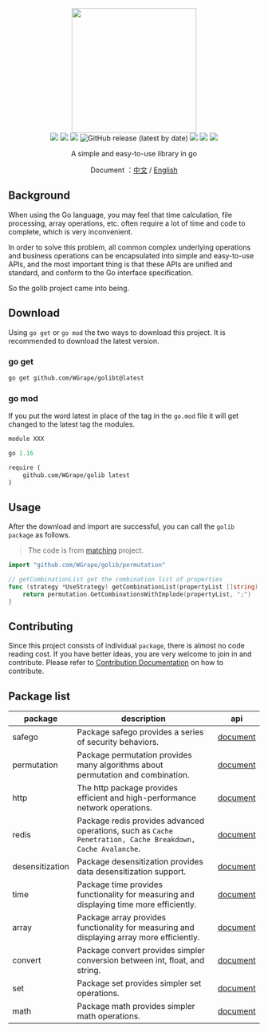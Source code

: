 <div align="center">
<img width="250" src="https://user-images.githubusercontent.com/35942268/177622393-c67a9433-eb2b-4de3-a8e9-262d4db48565.png">
</div>

<div align="center">
    <!-- oscs: https://www.oscs1024.com/cd/1543980900807675904?sign=a3d02348 -->
    <a href="https://www.oscs1024.com/project/oscs/WGrape/golib?ref=badge_small" alt="OSCS Status"><img src="https://www.oscs1024.com/platform/badge/WGrape/golib.svg?size=small"/></a>
    <img src="https://img.shields.io/badge/go-1.13+-blue.svg">
    <img src="https://github.com/wgrape/golib/actions/workflows/build.yml/badge.svg">
    <img alt="GitHub release (latest by date)" src="https://img.shields.io/github/v/release/wgrape/golib">
    <img src="https://img.shields.io/badge/Document-中文/English-orange.svg">
    <a href="https://godoc.org/github.com/WGrape/golib"><img src="https://godoc.org/github.com/WGrape/golib?status.svg" ></a>
    <img src="https://img.shields.io/badge/License-MIT-green.svg">   
</div>

<div align="center">    
    <p>A simple and easy-to-use library in go</p>
    <p>Document ：<a href="/README.zh-CN.md">中文</a> / <a href="/README.md">English</a></p>
</div>

## Background

When using the Go language, you may feel that time calculation, file processing, array operations, etc. often require a lot of time and code to complete, which is very inconvenient.

In order to solve this problem, all common complex underlying operations and business operations can be encapsulated into simple and easy-to-use APIs, and the most important thing is that these APIs are unified and standard, and conform to the Go interface specification.

So the golib project came into being.

## Download
Using ```go get``` or ```go mod``` the two ways to download this project. It is recommended to download the latest version.

### go get
```bash
go get github.com/WGrape/golibt@latest
```

### go mod
If you put the word latest in place of the tag in the ```go.mod``` file it will get changed to the latest tag the modules.

```mod
module XXX

go 1.16

require (
    github.com/WGrape/golib latest
)

```

## Usage
After the download and import are successful, you can call the ```golib package``` as follows.

> The code is from [matching](https://github.com/WGrape/matching/blob/main/pkg/strategy/strategy.go) project.

```go
import "github.com/WGrape/golib/permutation"

// getCombinationList get the combination list of properties
func (strategy *UseStrategy) getCombinationList(propertyList []string) []string {
    return permutation.GetCombinationsWithImplode(propertyList, ";")
}
```

## Contributing
Since this project consists of individual ```package```, there is almost no code reading cost. If you have better ideas, you are very welcome to join in and contribute. Please refer to [Contribution Documentation](.github/CONTRIBUTING.md) on how to contribute.

## Package list

| package         | description                                                                               | api                                                                    |
|-----------------|-------------------------------------------------------------------------------------------|------------------------------------------------------------------------|
| safego          | Package safego provides a series of security behaviors.                                   | [document](https://pkg.go.dev/github.com/WGrape/golib/safego)          |
| permutation     | Package permutation provides many algorithms about permutation and combination.           | [document](https://pkg.go.dev/github.com/WGrape/golib/permutation)     |
| http            | The http package provides efficient and high-performance network operations.              | [document](https://pkg.go.dev/github.com/WGrape/golib/http)            |
| redis           | Package redis provides advanced operations, such as ```Cache Penetration, Cache Breakdown, Cache Avalanche```. | [document](https://pkg.go.dev/github.com/WGrape/golib/redis)           |
| desensitization | Package desensitization provides data desensitization support.                            | [document](https://pkg.go.dev/github.com/WGrape/golib/desensitization) |
| time            | Package time provides functionality for measuring and displaying time more efficiently.   | [document](https://pkg.go.dev/github.com/WGrape/golib/time)            |
 | array           | Package array provides functionality for measuring and displaying array more efficiently. | [document](https://pkg.go.dev/github.com/WGrape/golib/array)           |
| convert         | Package convert provides simpler conversion between int, float, and string.               | [document](https://pkg.go.dev/github.com/WGrape/golib/convert)         |
| set             | Package set provides simpler set operations.                                              | [document](https://pkg.go.dev/github.com/WGrape/golib/set)             |
| math            | Package math provides simpler math operations.                                            | [document](https://pkg.go.dev/github.com/WGrape/golib/math)            |
